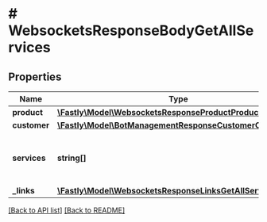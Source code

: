 # # WebsocketsResponseBodyGetAllServices

## Properties

Name | Type | Description | Notes
------------ | ------------- | ------------- | -------------
**product** | [**\Fastly\Model\WebsocketsResponseProductProduct**](WebsocketsResponseProductProduct.md) |  | [optional] 
**customer** | [**\Fastly\Model\BotManagementResponseCustomerCustomer**](BotManagementResponseCustomerCustomer.md) |  | [optional] 
**services** | **string[]** | A list of services with Websockets enabled. | [optional] 
**_links** | [**\Fastly\Model\WebsocketsResponseLinksGetAllServicesLinks**](WebsocketsResponseLinksGetAllServicesLinks.md) |  | [optional] 


[[Back to API list]](../../README.md#endpoints) [[Back to README]](../../README.md)
